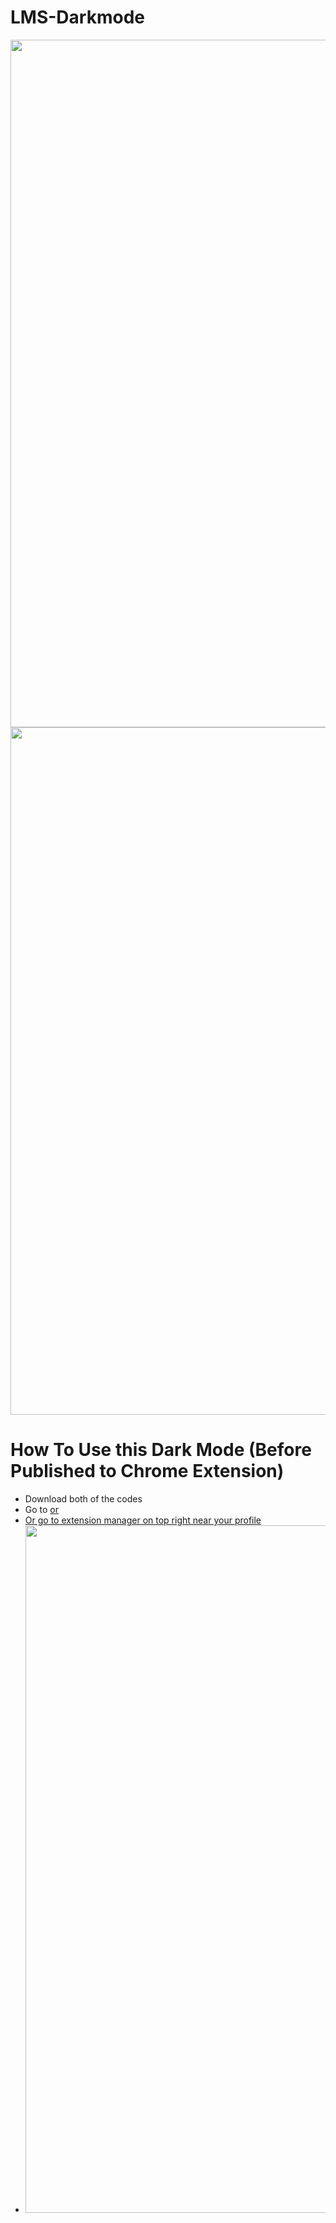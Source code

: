 # LMS-Darkmode
<img src="https://pbs.twimg.com/media/GnlRYdlawAA5_8a?format=jpg&name=large" width="1100">
<img src="https://pbs.twimg.com/media/GnlRprWbAAADQfc?format=jpg&name=large" width="1100">

# How To Use this Dark Mode (Before Published to Chrome Extension)
- Download both of the codes
- Go to <a href="chrome://extensions/" target="blank"> or
- Or go to extension manager on top right near your profile
- <img src="https://pbs.twimg.com/media/GnlUPpcboAAq4Op?format=jpg&name=4096x4096" width="1100">
